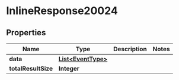 
# InlineResponse20024

## Properties
Name | Type | Description | Notes
------------ | ------------- | ------------- | -------------
**data** | [**List&lt;EventType&gt;**](EventType.md) |  | 
**totalResultSize** | **Integer** |  | 



